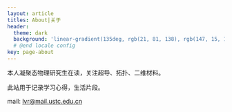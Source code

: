 ```yaml
---
layout: article
titles: About|关于
header:
  theme: dark
  background: 'linear-gradient(135deg, rgb(21, 81, 138), rgb(147, 15, 131))'
  # @end locale config
key: page-about
---
```




本人凝聚态物理研究生在读，关注超导、拓扑、二维材料。

此站用于记录学习心得，生活片段。

mail: lvr@mail.ustc.edu.cn

